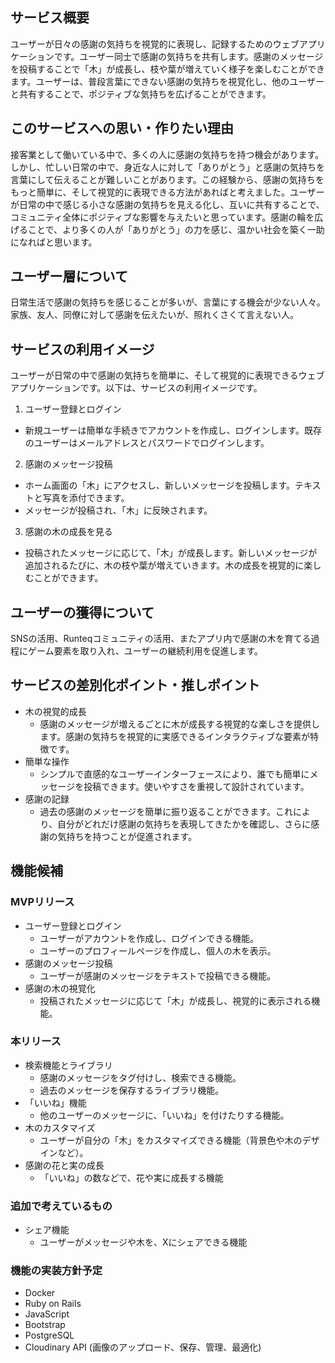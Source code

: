 ## サービス概要
ユーザーが日々の感謝の気持ちを視覚的に表現し、記録するためのウェブアプリケーションです。ユーザー同士で感謝の気持ちを共有します。感謝のメッセージを投稿することで「木」が成長し、枝や葉が増えていく様子を楽しむことができます。ユーザーは、普段言葉にできない感謝の気持ちを視覚化し、他のユーザーと共有することで、ポジティブな気持ちを広げることができます。

## このサービスへの思い・作りたい理由
接客業として働いている中で、多くの人に感謝の気持ちを持つ機会があります。しかし、忙しい日常の中で、身近な人に対して「ありがとう」と感謝の気持ちを言葉にして伝えることが難しいことがあります。この経験から、感謝の気持ちをもっと簡単に、そして視覚的に表現できる方法があればと考えました。ユーザーが日常の中で感じる小さな感謝の気持ちを見える化し、互いに共有することで、コミュニティ全体にポジティブな影響を与えたいと思っています。感謝の輪を広げることで、より多くの人が「ありがとう」の力を感じ、温かい社会を築く一助になればと思います。

## ユーザー層について
日常生活で感謝の気持ちを感じることが多いが、言葉にする機会が少ない人々。
家族、友人、同僚に対して感謝を伝えたいが、照れくさくて言えない人。

## サービスの利用イメージ
ユーザーが日常の中で感謝の気持ちを簡単に、そして視覚的に表現できるウェブアプリケーションです。以下は、サービスの利用イメージです。
1. ユーザー登録とログイン
* 新規ユーザーは簡単な手続きでアカウントを作成し、ログインします。既存のユーザーはメールアドレスとパスワードでログインします。
2. 感謝のメッセージ投稿
* ホーム画面の「木」にアクセスし、新しいメッセージを投稿します。テキストと写真を添付できます。
* メッセージが投稿され、「木」に反映されます。
3. 感謝の木の成長を見る
* 投稿されたメッセージに応じて、「木」が成長します。新しいメッセージが追加されるたびに、木の枝や葉が増えていきます。木の成長を視覚的に楽しむことができます。

## ユーザーの獲得について
SNSの活用、Runteqコミュニティの活用、またアプリ内で感謝の木を育てる過程にゲーム要素を取り入れ、ユーザーの継続利用を促進します。

## サービスの差別化ポイント・推しポイント
* 木の視覚的成長
  - 感謝のメッセージが増えるごとに木が成長する視覚的な楽しさを提供します。感謝の気持ちを視覚的に実感できるインタラクティブな要素が特徴です。
* 簡単な操作
  - シンプルで直感的なユーザーインターフェースにより、誰でも簡単にメッセージを投稿できます。使いやすさを重視して設計されています。
* 感謝の記録
  - 過去の感謝のメッセージを簡単に振り返ることができます。これにより、自分がどれだけ感謝の気持ちを表現してきたかを確認し、さらに感謝の気持ちを持つことが促進されます。

## 機能候補
### MVPリリース
* ユーザー登録とログイン
  - ユーザーがアカウントを作成し、ログインできる機能。
  - ユーザーのプロフィールページを作成し、個人の木を表示。
* 感謝のメッセージ投稿
  - ユーザーが感謝のメッセージをテキストで投稿できる機能。
* 感謝の木の視覚化
  - 投稿されたメッセージに応じて「木」が成長し、視覚的に表示される機能。
### 本リリース
* 検索機能とライブラリ
  - 感謝のメッセージをタグ付けし、検索できる機能。
  - 過去のメッセージを保存するライブラリ機能。
* 「いいね」機能
  - 他のユーザーのメッセージに、「いいね」を付けたりする機能。
* 木のカスタマイズ
  - ユーザーが自分の「木」をカスタマイズできる機能（背景色や木のデザインなど）。
* 感謝の花と実の成長
  - 「いいね」の数などで、花や実に成長する機能
### 追加で考えているもの
* シェア機能
  - ユーザーがメッセージや木を、Xにシェアできる機能

### 機能の実装方針予定
* Docker
* Ruby on Rails
* JavaScript
* Bootstrap
* PostgreSQL
* Cloudinary API (画像のアップロード、保存、管理、最適化)